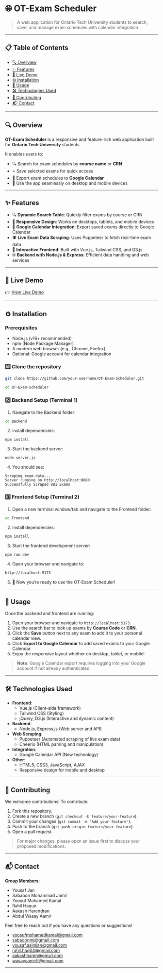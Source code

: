 # 🌐 OT-Exam Scheduler

> A web application for Ontario Tech University students to search, save, and manage exam schedules with calendar integration.
---

## 📋 Table of Contents
- [🔍 Overview](#-overview)
- [✨ Features](#-features)
- [🚀 Live Demo](#-live-demo)
- [⚙️ Installation](#️-installation)
- [🧪 Usage](#-usage)
- [🛠 Technologies Used](#-technologies-used)
- [🤝 Contributing](#-contributing)
- [📬 Contact](#-contact)
---

## 🔍 Overview
**OT-Exam Scheduler** is a responsive and feature-rich web application built for **Ontario Tech University** students.  

It enables users to:
- 🔍 Search for exam schedules by **course name** or **CRN**
- ⭐ Save selected exams for quick access
- 📆 Export exam schedules to **Google Calendar**
- 📱 Use the app seamlessly on desktop and mobile devices
---

## ✨ Features
- 🔍 **Dynamic Search Table**: Quickly filter exams by course or CRN
- 📱 **Responsive Design**: Works on desktops, tablets, and mobile devices
- 📆 **Google Calendar Integration**: Export saved exams directly to Google Calendar
- 🕷️ **Live Exam Data Scraping**: Uses Puppeteer to fetch real-time exam data
- 💬 **Interactive Frontend**: Built with Vue.js, Tailwind CSS, and D3.js
- 🌐 **Backend with Node.js & Express**: Efficient data handling and web services
---

## 🚀 Live Demo
👉 [View Live Demo](https://github.com/user-attachments/assets/e80cb36d-bf93-483f-a0f4-a702986a05d5)

---

## ⚙️ Installation

### Prerequisites
- Node.js (v16+ recommended)
- npm (Node Package Manager)
- A modern web browser (e.g., Chrome, Firefox)
- Optional: Google account for calendar integration

### 1️⃣ Clone the repository
```bash
git clone https://github.com/your-username/OT-Exam-Scheduler.git
```
```bash
cd OT-Exam-Scheduler
```

### 2️⃣ Backend Setup (Terminal 1)
1. Navigate to the Backend folder:
```bash
cd Backend
```
2. Install dependencies:
```bash
npm install
```
3. Start the backend server:
```bash
node server.js
```
4. You should see: 
```arduino
Scraping exam data...
Server running on http://localhost:8080
Successfully Scraped 881 Exams
```
### 3️⃣ Frontend Setup (Terminal 2)
1. Open a new terminal window/tab and navigate to the Frontend folder:
```bash
cd Frontend
```
2. Install dependencies:
```bash
npm install
```
3. Start the frontend development server:
```bash
npm run dev
```
4. Open your browser and navigate to:
```bash
http://localhost:5173
```
5. 🎉 Now you’re ready to use the OT-Exam Scheduler!
---

## 🧪 Usage
Once the backend and frontend are running:
1. Open your browser and navigate to `http://localhost:5173`.
2. Use the search bar to look up exams by **Course Code** or **CRN**.
3. Click the **Save** button next to any exam to add it to your personal calendar view.
4. Click **Export to Google Calendar** to add saved exams to your Google Calendar.
5. Enjoy the responsive layout whether on desktop, tablet, or mobile!

> **Note:** Google Calendar export requires logging into your Google account if not already authenticated.
---

## 🛠 Technologies Used
- **Frontend**:  
  - Vue.js (Client-side framework)  
  - Tailwind CSS (Styling)  
  - jQuery, D3.js (Interactive and dynamic content)  
- **Backend**:  
  - Node.js, Express.js (Web server and API)  
- **Web Scraping**:  
  - Puppeteer (Automated scraping of live exam data)  
  - Cheerio (HTML parsing and manipulation)  
- **Integration**:  
  - Google Calendar API (New technology)  
- **Other**:  
  - HTML5, CSS3, JavaScript, AJAX  
  - Responsive design for mobile and desktop
---

## 🤝 Contributing
We welcome contributions! To contribute:
1. Fork this repository.
2. Create a new branch (`git checkout -b feature/your-feature`).
3. Commit your changes (`git commit -m 'Add your feature'`).
4. Push to the branch (`git push origin feature/your-feature`).
5. Open a pull request.

> For major changes, please open an issue first to discuss your proposed modifications.
---

## 📬 Contact
**Group Members**:
- Yousaf Jan  
- Sabaoon Mohammad Jamil 
- Yoosuf Mohamed Kamal
- Rahil Haque 
- Aakash Harendran
- Abdul Wasay Aamir

Feel free to reach out if you have any questions or suggestions!
- yoosufmohamedkamal@gmail.com
- sabaoonmj@gmail.com
- yousaf.asimjan@gmail.com
- rahil.haq04@gmail.com
- aakashharen@gmail.com
- wasayaamir5@gmail.com
---
